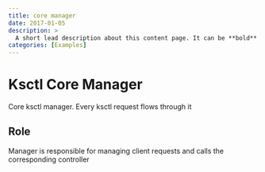 ```yaml
---
title: core manager
date: 2017-01-05
description: >
  A short lead description about this content page. It can be **bold** or _italic_ and can be split over multiple paragraphs.
categories: [Examples]
---
```


# Ksctl Core Manager

Core ksctl manager. Every ksctl request flows through it

## Role
Manager is responsible for managing client requests and calls the corresponding controller

